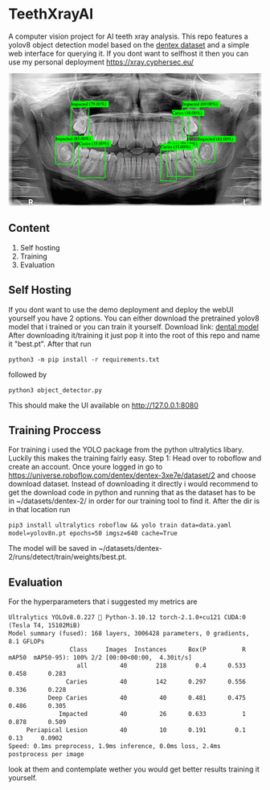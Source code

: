 # TeethXrayAI
A computer vision project for AI teeth xray analysis. This repo features a yolov8 object detection model based on the [dentex dataset](https://universe.roboflow.com/dentex/dentex-3xe7e) and a simple web interface for querying it. 
If you dont want to selfhost it then you can use my personal deployment https://xray.cyphersec.eu/

![Screenshot](images/img1.png)

## Content
1. Self hosting
2. Training
3. Evaluation

## Self Hosting
If you dont want to use the demo deployment and deploy the webUI yourself you have 2 options. You can either download the pretrained yolov8 model that i trained or you can train it yourself.
Download link: [dental model](https://xray.cyphersec.eu/download)
 After downloading it/training it just pop it into the root of this repo and name it "best.pt". After that run 
```
python3 -m pip install -r requirements.txt
```
followed by
```
python3 object_detector.py
```
This should make the UI available on http://127.0.0.1:8080
## Training Proccess
For training i used the YOLO package from the python ultralytics libary. Luckily this makes the training fairly easy.
Step 1: Head over to roboflow and create an account. Once youre logged in go to https://universe.roboflow.com/dentex/dentex-3xe7e/dataset/2 and choose download dataset. Instead of downloading it directly i would recommend to get the download code in python and running that as the dataset has to be in ~/datasets/dentex-2/ in order for our training tool to find it. After the dir is in that location run 

```
pip3 install ultralytics roboflow && yolo train data=data.yaml model=yolov8n.pt epochs=50 imgsz=640 cache=True
```
The model will be saved in ~/datasets/dentex-2/runs/detect/train/weights/best.pt.
## Evaluation
For the hyperparameters that i suggested my metrics are 
```
Ultralytics YOLOv8.0.227 🚀 Python-3.10.12 torch-2.1.0+cu121 CUDA:0 (Tesla T4, 15102MiB)
Model summary (fused): 168 layers, 3006428 parameters, 0 gradients, 8.1 GFLOPs
                 Class     Images  Instances      Box(P          R      mAP50  mAP50-95): 100% 2/2 [00:00<00:00,  4.30it/s]
                   all         40        218        0.4      0.533      0.458      0.283
                Caries         40        142      0.297      0.556      0.336      0.228
           Deep Caries         40         40      0.481      0.475      0.486      0.305
              Impacted         40         26      0.633          1      0.878      0.509
     Periapical Lesion         40         10      0.191        0.1       0.13     0.0902
Speed: 0.1ms preprocess, 1.9ms inference, 0.0ms loss, 2.4ms postprocess per image
```
look at them and contemplate wether you would get better results training it yourself.